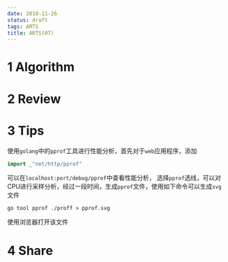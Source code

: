 ```yaml
---
date: 2018-11-26
status: draft
tags: ARTS
title: ARTS(07)
---
```


# 1 Algorithm
# 2 Review
# 3 Tips
使用`golang`中的`pprof`工具进行性能分析，首先对于`web`应用程序，添加
```go
import _"net/http/pprof"
```
可以在`localhost:port/debug/pprof`中查看性能分析， 选择`pprof`选线，可以对CPU进行采样分析，经过一段时间，生成`pprof`文件，使用如下命令可以生成`svg`文件
```
go tool pprof ./proff > pprof.svg
```
使用浏览器打开该文件
# 4 Share
